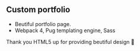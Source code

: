## Custom portfolio 

- Beutiful portfolio page. 
- Webpack 4, Pug templating engine, Sass 


Thank you HTML5 up for providing beutiful design :blue_heart:
